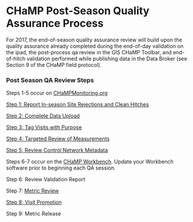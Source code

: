 # CHaMP Post-Season Quality Assurance Process 



For 2017, the end-of-season quality assurance review will
build upon the quality assurance already completed during the end-of-day
validation on the ipad, the post-process qa review in the GIS CHaMP Toolbar,
and end-of-hitch validation performed while publishing data in the Data Broker
(see Section 9 of the CHaMP field protocol). 



### Post Season QA Review Steps

Steps 1-5 occur on [CHaMPMonitoring.org](www.champmonitoring.org)

[Step 1: Report In-season Site Rejections and Clean Hitches](QA_SiteRejections_CleanHitches.md)

[Step 2:  Complete Data Upload](QA_DataUpload.md)

[Step 3: Tag Visits with Purpose](QA_VisitTags.md)

[Step 4: Targeted Review of Measurements](QA_ReviewMeasurements.md)

[Step 5: Review Control Network Metadata](QA_ControlNetworkMetadata.md)


Steps 6-7 occur on the [CHaMP Workbench](workbench.northarrowresearch.com).  Update your Workbench software prior to beginning each QA session.

Step 6: Review Validation Report

Step 7: [Metric Review](QA_MetricReview.md)



[Step 8: Visit Promotion](QA_VisitPromotion.md)

Step 9: Metric Release

